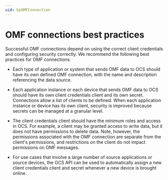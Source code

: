 ```yaml
---
uid: bpOMFConnection
---
```


# OMF connections best practices

Successful OMF connections depend on using the correct client credentials and configuring security correctly. We recommend the following best practices for OMF connections:

- Each type of application or system that sends OMF data to OCS should have its own defined OMF connection, with the name and description referencing the data source.

- Each application instance or each device that sends OMF data to OCS should have its own client credentials client and its own secret. Connections allow a list of clients to be defined. When each application instance or device has its own client, security is improved because secrets can be managed at a granular level.

- The client credentials client should have the minimum roles and access in OCS. For example, a client may be granted access to write data, but it does not have permissions to delete data. Note, however, the permissions associated with the OMF connection are separate from the client's permissions, and restrictions on the client do not impact permissions on OMF messages. 

- For use cases that involve a large number of source applications or source devices, the OCS API can be used to automatically assign a new client credentials client and secret whenever a new device is brought online.
